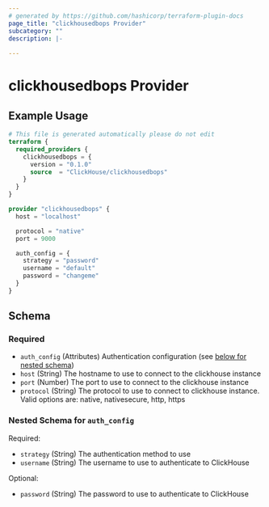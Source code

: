 ```yaml
---
# generated by https://github.com/hashicorp/terraform-plugin-docs
page_title: "clickhousedbops Provider"
subcategory: ""
description: |-
  
---
```


# clickhousedbops Provider



## Example Usage

```terraform
# This file is generated automatically please do not edit
terraform {
  required_providers {
    clickhousedbops = {
      version = "0.1.0"
      source  = "ClickHouse/clickhousedbops"
    }
  }
}

provider "clickhousedbops" {
  host = "localhost"

  protocol = "native"
  port = 9000

  auth_config = {
    strategy = "password"
    username = "default"
    password = "changeme"
  }
}
```

<!-- schema generated by tfplugindocs -->
## Schema

### Required

- `auth_config` (Attributes) Authentication configuration (see [below for nested schema](#nestedatt--auth_config))
- `host` (String) The hostname to use to connect to the clickhouse instance
- `port` (Number) The port to use to connect to the clickhouse instance
- `protocol` (String) The protocol to use to connect to clickhouse instance. Valid options are: native, nativesecure, http, https

<a id="nestedatt--auth_config"></a>
### Nested Schema for `auth_config`

Required:

- `strategy` (String) The authentication method to use
- `username` (String) The username to use to authenticate to ClickHouse

Optional:

- `password` (String) The password to use to authenticate to ClickHouse
